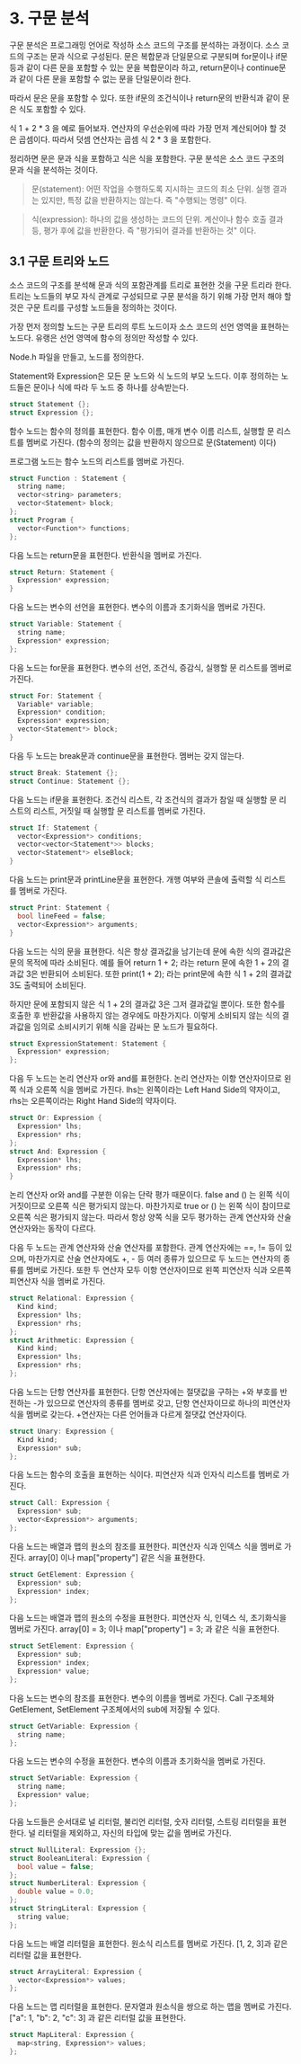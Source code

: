 # 3. 구문 분석

구문 분석은 프로그래밍 언어로 작성하 소스 코드의 구조를 분석하는 과정이다. 소스 코드의 구조는 문과 식으로 구성된다. 문은 복합문과 단일문으로 구분되며 for문이나 if문 등과 같이 다른 문을 포함할 수 있는 문을 복합문이라 하고, return문이나 continue문과 같이 다른 문을 포함할 수 없는 문을 단일문이라 한다.

따라서 문은 문을 포함할 수 있다. 또한 if문의 조건식이나 return문의 반환식과 같이 문은 식도 포함할 수 있다. 

식 1 + 2 * 3 을 예로 들어보자. 연산자의 우선순위에 따라 가장 먼저 계산되어야 할 것은 곱셈이다. 따라서 덧셈 연산자는 곱셈 식 2 * 3 을 포함한다.

정리하면 문은 문과 식을 포함하고 식은 식을 포함한다. 구문 분석은 소스 코드 구조의 문과 식을 분석하는 것이다.

> 문(statement): 어떤 작업을 수행하도록 지시하는 코드의 최소 단위. 실행 결과는 있지만, 특정 값을 반환하지는 않는다. 즉 "수행되는 명령" 이다.

> 식(expression): 하나의 값을 생성하는 코드의 단위. 계산이나 함수 호출 결과 등, 평가 후에 값을 반환한다. 즉 "평가되어 결과를 반환하는 것" 이다.

## 3.1 구문 트리와 노드

소스 코드의 구조를 분석해 문과 식의 포함관계를 트리로 표현한 것을 구문 트리라 한다. 트리는 노드들의 부모 자식 관계로 구성되므로 구문 분석을 하기 위해 가장 먼저 해야 할 것은 구문 트리를 구성할 노드들을 정의하는 것이다.

가장 먼저 정의할 노드는 구문 트리의 루트 노드이자 소스 코드의 선언 영역을 표현하는 노드다. 유랭은 선언 영역에 함수의 정의만 작성할 수 있다.

Node.h 파일을 만들고, 노드를 정의한다.

Statement와 Expression은 모든 문 노드와 식 노드의 부모 노드다. 이후 정의하는 노드들은 문이나 식에 따라 두 노드 중 하나를 상속받는다.
```cpp
struct Statement {};
struct Expression {};
```

함수 노드는 함수의 정의를 표현한다. 함수 이름, 매개 변수 이름 리스트, 실행할 문 리스트를 멤버로 가진다. (함수의 정의는 값을 반환하지 않으므로 문(Statement) 이다)

프로그램 노드는 함수 노드의 리스트를 멤버로 가진다.
```cpp
struct Function : Statement {
  string name;
  vector<string> parameters;
  vector<Statement> block;
};
struct Program {
  vector<Function*> functions;
};
```

다음 노드는 return문을 표현한다. 반환식을 멤버로 가진다.
```cpp
struct Return: Statement {
  Expression* expression;
}
```

다음 노드는 변수의 선언을 표현한다. 변수의 이름과 초기화식을 멤버로 가진다.
```cpp
struct Variable: Statement {
  string name;
  Expression* expression;
};
```

다음 노드는 for문을 표현한다. 변수의 선언, 조건식, 증감식, 실행할 문 리스트를 멤버로 가진다.
```cpp
struct For: Statement {
  Variable* variable;
  Expression* condition;
  Expression* expression;
  vector<Statement*> block;
}
```

다음 두 노드는 break문과 continue문을 표현한다. 멤버는 갖지 않는다.
```cpp
struct Break: Statement {};
struct Continue: Statement {};
```

다음 노드는 if문을 표현한다. 조건식 리스트, 각 조건식의 결과가 참일 때 실행할 문 리스트의 리스트, 거짓일 때 실행할 문 리스트를 멤버로 가진다.
```cpp
struct If: Statement {
  vector<Expression*> conditions;
  vector<vector<Statement*>> blocks;
  vector<Statement*> elseBlock;
}
```

다음 노드는 print문과 printLine문을 표현한다. 개행 여부와 콘솔에 출력할 식 리스트를 멤버로 가진다.
```cpp
struct Print: Statement {
  bool lineFeed = false;
  vector<Expression*> arguments;
}
```

다음 노드는 식의 문을 표현한다. 식은 항상 결과값을 남기는데 문에 속한 식의 결과값은 문의 목적에 따라 소비된다. 예를 들어 return 1 + 2; 라는 return 문에 속한 1 + 2의 결과값 3은 반환되어 소비된다. 또한 print(1 + 2); 라는 print문에 속한 식 1 + 2의 결과값 3도 출력되어 소비된다.

하지만 문에 포함되지 않은 식 1 + 2의 결과값 3은 그저 결과값일 뿐이다. 또한 함수를 호출한 후 반환값을 사용하지 않는 경우에도 마찬가지다. 이렇게 소비되지 않는 식의 결과값을 임의로 소비시키기 위해 식을 감싸는 문 노드가 필요하다.
```cpp
struct ExpressionStatement: Statement {
  Expression* expression;
};
```

다음 두 노드는 논리 연산자 or와 and를 표현한다. 논리 연산자는 이항 연산자이므로 왼쪽 식과 오른쪽 식을 멤버로 가진다. lhs는 왼쪽이라는 Left Hand Side의 약자이고, rhs는 오른쪽이라는 Right Hand Side의 약자이다.
```cpp
struct Or: Expression {
  Expression* lhs;
  Expression* rhs;
};
struct And: Expression {
  Expression* lhs;
  Expression* rhs;
}
```
논리 연산자 or와 and를 구분한 이유는 단락 평가 때문이다. false and () 는 왼쪽 식이 거짓이므로 오른쪽 식은 평가되지 않는다. 마찬가지로 true or () 는 왼쪽 식이 참이므로 오른쪽 식은 평가되지 않는다. 따라서 항상 양쪽 식을 모두 평가하는 관계 연산자와 산술 연산자와는 동작이 다르다.

다음 두 노드는 관계 연산자와 산술 연산자를 포함한다. 관계 연산자에는 ==, != 등이 있으며, 마찬가지로 산술 연산자에도 +, - 등 여러 종류가 있으므로 두 노드는 연산자의 종류를 멤버로 가진다. 또한 두 연산자 모두 이항 연산자이므로 왼쪽 피연산자 식과 오른쪽 피연산자 식을 멤버로 가진다.
```cpp
struct Relational: Expression {
  Kind kind;
  Expression* lhs;
  Expression* rhs;
};
struct Arithmetic: Expression {
  Kind kind;
  Expression* lhs;
  Expression* rhs;
};
```

다음 노드는 단항 연산자를 표현한다. 단항 연산자에는 절댓값을 구하는 +와 부호를 반전하는 -가 있으므로 연산자의 종류를 멤버로 갖고, 단항 연산자이므로 하나의 피연산자 식을 멤버로 갖는다. +연산자는 다른 언어들과 다르게 절댓값 연산자이다.
```cpp
struct Unary: Expression {
  Kind kind;
  Expression* sub;
};
```

다음 노드는 함수의 호출을 표현하는 식이다. 피연산자 식과 인자식 리스트를 멤버로 가진다.
```cpp
struct Call: Expression {
  Expression* sub;
  vector<Expression*> arguments;
};
```

다음 노드는 배열과 맵의 원소의 참조를 표현한다. 피연산자 식과 인덱스 식을 멤버로 가진다. array[0] 이나 map["property"] 같은 식을 표현한다.
```cpp
struct GetElement: Expression {
  Expression* sub;
  Expression* index;
};
```

다음 노드는 배열과 맵의 원소의 수정을 표현한다. 피연산자 식, 인덱스 식, 초기화식을 멤버로 가진다. array[0] = 3; 이나 map["property"] = 3; 과 같은 식을 표현한다.
```cpp
struct SetElement: Expression {
  Expression* sub;
  Expression* index;
  Expression* value;
};
```

다음 노드는 변수의 참조를 표현한다. 변수의 이름을 멤버로 가진다. Call 구조체와 GetElement, SetElement 구조체에서의 sub에 저장될 수 있다.
```cpp
struct GetVariable: Expression {
  string name;
};
```

다음 노드는 변수의 수정을 표현한다. 변수의 이름과 초기화식을 멤버로 가진다.
```cpp
struct SetVariable: Expression {
  string name;
  Expression* value;
};
```

다음 노드들은 순서대로 널 리터럴, 불리언 리터럴, 숫자 리터럴, 스트링 리터럴을 표현한다. 널 리터럴을 제외하고, 자신의 타입에 맞는 값을 멤버로 가진다.
```cpp
struct NullLiteral: Expression {};
struct BooleanLiteral: Expression {
  bool value = false;
};
struct NumberLiteral: Expression {
  double value = 0.0;
};
struct StringLiteral: Expression {
  string value;
};
```

다음 노드는 배열 리터럴을 표현한다. 원소식 리스트를 멤버로 가진다. [1, 2, 3]과 같은 리터럴 값을 표현한다.
```cpp
struct ArrayLiteral: Expression {
  vector<Expression*> values;
};
```

다음 노드는 맵 리터럴을 표현한다. 문자열과 원소식을 쌍으로 하는 맵을 멤버로 가진다. ["a": 1, "b": 2, "c": 3] 과 같은 리터럴 값을 표현한다.
```cpp
struct MapLiteral: Expression {
  map<string, Expression*> values;
};
```
